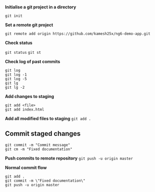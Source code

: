 **Initialise a git project in a directory**

`git init`

**Set a remote git project**

`git remote add origin https://github.com/kamesh25x/ng6-demo-app.git`

**Check status**

`git status`
`git st`


**Check log of past commits**
```
git log
git log -1
git log -5
git lg
git lg -2
```

**Add changes to staging**
```
git add <file>
git add index.html
```

**Add all modified files to staging**
`git add .`

## Commit staged changes
```
git commit -m "Commit message"
git cm -m "Fixed documentation"
```

**Push commits to remote repository**
`git push -u origin master`

**Normal commit flow**
```
git add .
git commit -m \"Fixed documentation\"
git push -u origin master
```
